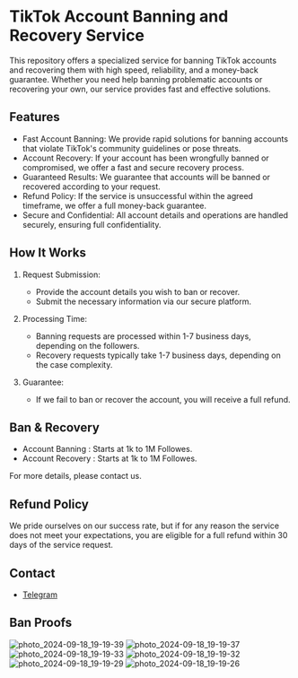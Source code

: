 # TikTok Account Banning and Recovery Service


This repository offers a specialized service for banning TikTok accounts and recovering them with high speed, reliability, and a money-back guarantee. Whether you need help banning problematic accounts or recovering your own, our service provides fast and effective solutions.

## Features

- Fast Account Banning: We provide rapid solutions for banning accounts that violate TikTok's community guidelines or pose threats.
- Account Recovery: If your account has been wrongfully banned or compromised, we offer a fast and secure recovery process.
- Guaranteed Results: We guarantee that accounts will be banned or recovered according to your request.
- Refund Policy: If the service is unsuccessful within the agreed timeframe, we offer a full money-back guarantee.
- Secure and Confidential: All account details and operations are handled securely, ensuring full confidentiality.

## How It Works

1. Request Submission:
   - Provide the account details you wish to ban or recover.
   - Submit the necessary information via our secure platform.

2. Processing Time:
   - Banning requests are processed within 1-7 business days, depending on the followers.
   - Recovery requests typically take 1-7 business days, depending on the case complexity.

3. Guarantee:
   - If we fail to ban or recover the account, you will receive a full refund.

## Ban & Recovery

- Account Banning : Starts at 1k to 1M Followes.
- Account Recovery : Starts at 1k to 1M Followes.

For more details, please contact us.

## Refund Policy

We pride ourselves on our success rate, but if for any reason the service does not meet your expectations, you are eligible for a full refund within 30 days of the service request.

## Contact

- [Telegram](https://t.me/SizaGod)

## Ban Proofs

![photo_2024-09-18_19-19-39](https://github.com/user-attachments/assets/54cc950a-acff-4287-96a4-6468adc16823)
![photo_2024-09-18_19-19-37](https://github.com/user-attachments/assets/e959507a-51e3-4c47-a07b-20280edcb721)
![photo_2024-09-18_19-19-33](https://github.com/user-attachments/assets/6ef86052-1205-499c-854d-d86804c0c05d)
![photo_2024-09-18_19-19-32](https://github.com/user-attachments/assets/f9a84d88-0f2a-4bd3-b2e1-2c6e9ab8cf46)
![photo_2024-09-18_19-19-29](https://github.com/user-attachments/assets/2789e16e-f683-4327-858b-35a93372329a)
![photo_2024-09-18_19-19-26](https://github.com/user-attachments/assets/abea391e-4a2e-4f0b-80ef-7eac0d645504)
